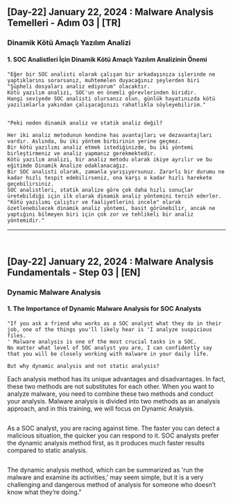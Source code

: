 <h2> [Day-22] January 22, 2024 : Malware Analysis Temelleri - Adım 03 | [TR] </h2> 

<h3> Dinamik Kötü Amaçlı Yazılım Analizi </h3> 

#### 1. SOC Analistleri İçin Dinamik Kötü Amaçlı Yazılım Analizinin Önemi
```
"Eğer bir SOC analisti olarak çalışan bir arkadaşınıza işlerinde ne yaptıklarını sorarsanız, muhtemelen duyacağınız şeylerden biri "Şüpheli dosyaları analiz ediyorum" olacaktır. 
Kötü yazılım analizi, SOC'un en önemli görevlerinden biridir. 
Hangi seviyede SOC analisti olursanız olun, günlük hayatınızda kötü yazılımlarla yakından çalışacağınızı rahatlıkla söyleyebilirim."


"Peki neden dinamik analiz ve statik analiz değil?

Her iki analiz metodunun kendine has avantajları ve dezavantajları vardır. Aslında, bu iki yöntem birbirinin yerine geçmez. 
Bir kötü yazılımı analiz etmek istediğinizde, bu iki yöntemi birleştirmeniz ve analiz yapmanız gerekmektedir. 
Kötü yazılım analizi, bir analiz metodu olarak ikiye ayrılır ve bu eğitimde Dinamik Analize odaklanacağız.
Bir SOC analisti olarak, zamanla yarışıyorsunuz. Zararlı bir durumu ne kadar hızlı tespit edebilirseniz, ona karşı o kadar hızlı harekete geçebilirsiniz. 
SOC analistleri, statik analize göre çok daha hızlı sonuçlar üretebildiği için ilk olarak dinamik analiz yöntemini tercih ederler.
"Kötü yazılımı çalıştır ve faaliyetlerini incele" olarak özetlenebilecek dinamik analiz yöntemi, basit görünebilir, ancak ne yaptığını bilmeyen biri için çok zor ve tehlikeli bir analiz yöntemidir."
```

<hr/>

</br>


<h2> [Day-22] January 22, 2024 : Malware Analysis Fundamentals - Step 03 | [EN] </h2>

<h3> Dynamic Malware Analysis </h3> 

#### 1. The Importance of Dynamic Malware Analysis for SOC Analysts
```
"If you ask a friend who works as a SOC analyst what they do in their job, one of the things you'll likely hear is 'I analyze suspicious files.
' Malware analysis is one of the most crucial tasks in a SOC. 
No matter what level of SOC analyst you are, I can confidently say that you will be closely working with malware in your daily life.
```
```
But why dynamic analysis and not static analysis?
```
Each analysis method has its unique advantages and disadvantages. In fact, these two methods are not substitutes for each other. When you want to analyze malware, you need to combine these two methods and conduct your analysis. Malware analysis is divided into two methods as an analysis approach, and in this training, we will focus on Dynamic Analysis.
```
```
As a SOC analyst, you are racing against time. The faster you can detect a malicious situation, the quicker you can respond to it. SOC analysts prefer the dynamic analysis method first, as it produces much faster results compared to static analysis.
```
```
The dynamic analysis method, which can be summarized as 'run the malware and examine its activities,' may seem simple, but it is a very challenging and dangerous method of analysis for someone who doesn’t know what they’re doing."
```